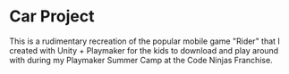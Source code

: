 # Car Project
 
This is a rudimentary recreation of the popular mobile game "Rider" that I created with Unity + Playmaker for the kids to download and play around with during my Playmaker Summer Camp at the Code Ninjas Franchise. 
